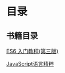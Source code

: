 # 目录

## 书籍目录

[ES6 入门教程(第三版)](../ES6标准入门/ES6.md)

[JavaScript语言精粹](../JavaScript语言精粹/JavaScript语言精粹.md)